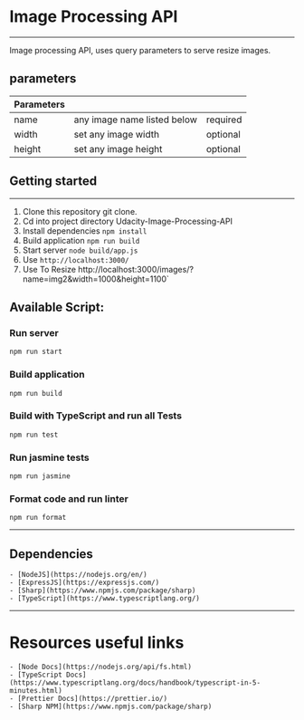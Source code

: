 # Image Processing API

---

Image processing API, uses query parameters to serve resize images.

## parameters

| Parameters |                             |          |
| ---------- | --------------------------- | -------- |
| name   | any image name listed below | required |
| width      | set any image width         | optional |
| height     | set any image height        | optional |

## Getting started

---

1. Clone this repository git clone.
2. Cd into project directory Udacity-Image-Processing-API
3. Install dependencies `npm install`
4. Build application `npm run build`
5. Start server `node build/app.js`
6. Use `http://localhost:3000/`
7. Use To Resize http://localhost:3000/images/?name=img2&width=1000&height=1100`

## Available Script:

### Run server

`npm run start`

### Build application

`npm run build`

### Build with TypeScript and run all Tests

`npm run test`

### Run jasmine tests

`npm run jasmine`

### Format code and run linter

`npm run format`

---

## Dependencies

    - [NodeJS](https://nodejs.org/en/)
    - [ExpressJS](https://expressjs.com/)
    - [Sharp](https://www.npmjs.com/package/sharp)
    - [TypeScript](https://www.typescriptlang.org/)

---

# Resources useful links

    - [Node Docs](https://nodejs.org/api/fs.html)
    - [TypeScript Docs](https://www.typescriptlang.org/docs/handbook/typescript-in-5-minutes.html)
    - [Prettier Docs](https://prettier.io/)
    - [Sharp NPM](https://www.npmjs.com/package/sharp)
